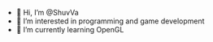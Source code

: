 - 👋 Hi, I’m @ShuvVa
- 👀 I’m interested in programming and game development
- 🌱 I’m currently learning OpenGL